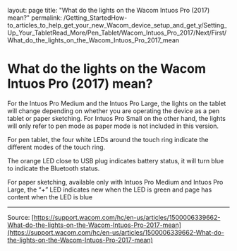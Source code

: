 layout: page
title: "What do the lights on the Wacom Intuos Pro (2017) mean?"
permalink: /Getting_StartedHow-to_articles_to_help_get_your_new_Wacom_device_setup_and_get_y/Setting_Up_Your_TabletRead_More/Pen_Tablet/Wacom_Intuos_Pro_2017/Next/First/What_do_the_lights_on_the_Wacom_Intuos_Pro_2017_mean

# What do the lights on the Wacom Intuos Pro (2017) mean?

For the Intuos Pro Medium and the Intuos Pro Large, the lights on the tablet will change depending on whether you are operating the device as a pen tablet or paper sketching. For Intuos Pro Small on the other hand, the lights will only refer to pen mode as paper mode is not included in this version.


For pen tablet, the four white LEDs around the touch ring indicate the different modes of the touch ring.





The orange LED close to USB plug indicates battery status, it will turn blue to indicate the Bluetooth status.


For paper sketching, available only with Intuos Pro Medium and Intuos Pro Large, the “+” LED indicates new when the LED is green and page has content when the LED is blue

---
Source: [https://support.wacom.com/hc/en-us/articles/1500006339662-What-do-the-lights-on-the-Wacom-Intuos-Pro-2017-mean](https://support.wacom.com/hc/en-us/articles/1500006339662-What-do-the-lights-on-the-Wacom-Intuos-Pro-2017-mean)
